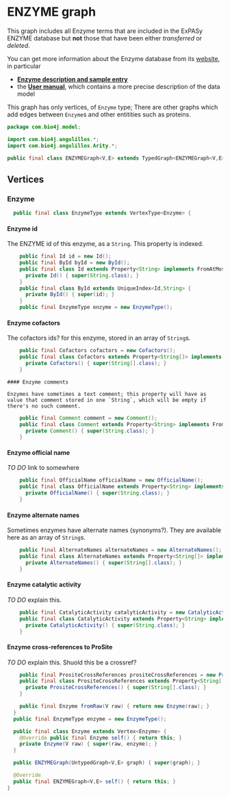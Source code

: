 
# ENZYME graph

This graph includes all Enzyme terms that are included in the ExPASy ENZYME database but **not** those that have been either _transferred_ or _deleted_.

You can get more information about the Enzyme database from its [website](http://enzyme.expasy.org/), in particular

- **[Enzyme description and sample entry](http://enzyme.expasy.org/enzyme_details.html)**
- the **[User manual](http://enzyme.expasy.org/enzuser.txt)**, which contains a more precise description of the data model

This graph has only vertices, of `Enzyme` type; There are other graphs which add edges between `Enzyme`s and other entitities such as proteins.


```java
package com.bio4j.model;

import com.bio4j.angulillos.*;
import com.bio4j.angulillos.Arity.*;

public final class ENZYMEGraph<V,E> extends TypedGraph<ENZYMEGraph<V,E>,V,E> {
```


## Vertices


### Enzyme


```java
  public final class EnzymeType extends VertexType<Enzyme> {
```


#### Enzyme id

The ENZYME id of this enzyme, as a `String`. This property is indexed.


```java
    public final Id id = new Id();
    public final ById byId = new ById();
    public final class Id extends Property<String> implements FromAtMostOne, ToOne {
      private Id() { super(String.class); }
    }
    public final class ById extends UniqueIndex<Id,String> {
      private ById() { super(id); }
    }
    public final EnzymeType enzyme = new EnzymeType();
```


#### Enzyme cofactors

The cofactors ids? for this enzyme, stored in an array of `String`s.


```java
    public final Cofactors cofactors = new Cofactors();
    public final class Cofactors extends Property<String[]> implements FromAny {
      private Cofactors() { super(String[].class); }
    }
```


    #### Enzyme comments

    Enzymes have sometimes a text comment; this property will have as value that comment stored in one `String`, which will be empty if there's no such comment.


```java
    public final Comment comment = new Comment();
    public final class Comment extends Property<String> implements FromAny {
      private Comment() { super(String.class); }
    }
```


#### Enzyme official name

_TO DO_ link to somewhere


```java
    public final OfficialName officialName = new OfficialName();
    public final class OfficialName extends Property<String> implements FromAny, ToOne {
      private OfficialName() { super(String.class); }
    }
```


#### Enzyme alternate names

Sometimes enzymes have alternate names (synonyms?). They are available here as an array of `String`s.


```java
    public final AlternateNames alternateNames = new AlternateNames();
    public final class AlternateNames extends Property<String[]> implements FromAny {
      private AlternateNames() { super(String[].class); }
    }
```


#### Enzyme catalytic activity

_TO DO_ explain this.


```java
    public final CatalyticActivity catalyticActivity = new CatalyticActivity();
    public final class CatalyticActivity extends Property<String> implements FromAny {
      private CatalyticActivity() { super(String.class); }
    }
```


#### Enzyme cross-references to ProSite

_TO DO_ explain this. Shuold this be a crossref?


```java
    public final PrositeCrossReferences prositeCrossReferences = new PrositeCrossReferences();
    public final class PrositeCrossReferences extends Property<String[]> implements FromAny {
      private PrositeCrossReferences() { super(String[].class); }
    }

    public final Enzyme fromRaw(V raw) { return new Enzyme(raw); }
  }
  public final EnzymeType enzyme = new EnzymeType();

  public final class Enzyme extends Vertex<Enzyme> {
    @Override public final Enzyme self() { return this; }
    private Enzyme(V raw) { super(raw, enzyme); }
  }

  public ENZYMEGraph(UntypedGraph<V,E> graph) { super(graph); }

  @Override
  public final ENZYMEGraph<V,E> self() { return this; }
}

```




[main/java/com/bio4j/model/UniProtGraph.java]: UniProtGraph.java.md
[main/java/com/bio4j/model/UniProtENZYMEGraph.java]: UniProtENZYMEGraph.java.md
[main/java/com/bio4j/model/NCBITaxonomyGraph.java]: NCBITaxonomyGraph.java.md
[main/java/com/bio4j/model/ENZYMEGraph.java]: ENZYMEGraph.java.md
[main/java/com/bio4j/model/UniProtNCBITaxonomyGraph.java]: UniProtNCBITaxonomyGraph.java.md
[main/java/com/bio4j/model/GOGraph.java]: GOGraph.java.md
[main/java/com/bio4j/model/UniProtGOGraph.java]: UniProtGOGraph.java.md
